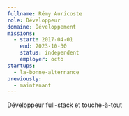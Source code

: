 ```yaml
---
fullname: Rémy Auricoste
role: Développeur
domaine: Développement
missions:
  - start: 2017-04-01
    end: 2023-10-30
    status: independent
    employer: octo
startups:
  - la-bonne-alternance
previously:
  - maintenant
---
```


Développeur full-stack et touche-à-tout
